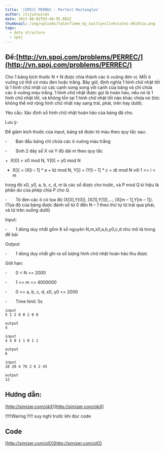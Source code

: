 ```yaml
---
title: '[SPOJ] PERREC - Perfect Rectangles'
author: itsjustwinds
date: 2017-08-02T03:40:55.682Z
thumbnail: /img/uploads/talonflame_by_kaitlynclinkscales-d6i9tza.png
tags:
  - data structure
  - spoj
---
```

## Đề:[http://vn.spoj.com/problems/PERREC/](http://vn.spoj.com/problems/PERREC/)

Cho 1 bảng kích thước N \* N được chia thành các ô vuông đơn vị. Mỗi ô vuông có thể có màu đen hoặc trắng. Bây giờ, định nghĩa 1 hình chữ nhật tốt là 1 hình chữ nhật có các cạnh song song với cạnh của bảng và chỉ chứa các ô vuông màu trắng. 1 hình chữ nhật được gọi là hoàn hảo, nếu nó là 1 hình chữ nhật tốt, và không tồn tại 1 hình chữ nhật tốt nào khác chứa nó \(tức không thể mở rộng hình chữ nhật này sang trái, phải, trên hay dưới\).



Yêu cầu: Xác định số hình chữ nhật hoàn hảo của bảng đã cho.



Lưu ý:

Để giảm kích thước của input, bảng sẽ được tô màu theo quy tắc sau:

-       Ban đầu bảng chỉ chứa các ô vuông màu trắng

-       Sinh 2 dãy số X và Y độ dài m theo quy tắc

+  X\[0\] = x0 mod N, Y\[0\] = y0 mod N

+ X\[i\] = \(X\[i – 1\] \* a + b\) mod N, Y\[i\] = \(Y\[i – 1\] \* c + d\) mod N với 1 &lt;= i &lt; m

trong đó x0, y0, a, b, c, d, m là các số được cho trước, và P mod Q kí hiệu là phần dư của phép chia P cho Q

-       Tô đen các ô có tọa độ \(X\[0\],Y\[0\]\), \(X\[1\],Y\[1\]\),…, \(X\[m – 1\],Y\[m – 1\]\). \(Tọa độ của bảng được đánh số từ 0 đến N – 1 theo thứ tự từ trái qua phải, và từ trên xuống dưới\)



Input:

-       1 dòng duy nhất gồm 8 số nguyên N,m,x0,a,b,y0,c,d như mô tả trong đề bài



Output:

-       1 dòng duy nhất ghi ra số lượng hình chữ nhật hoàn hảo thu được



Giới hạn:

-       0 &lt; N &lt;= 2000

-       1 &lt;= m &lt;= 4000000

-       0 &lt;= a, b, c, d, x0, y0 &lt;= 2000

-       Time limit: 5s

```
input
5 1 2 0 0 2 0 0

output
4

```

```
input
4 4 0 1 1 0 1 1

output
6

```

```
input
10 20 4 76 2 6 2 43

output
12

```
## Hướng dẫn:
[http://simizer.com/okX](http://simizer.com/okX)

!!!!!Waring !!!!! suy nghĩ trước khi đọc code

## Code

[http://simizer.com/olO](http://simizer.com/olO)


